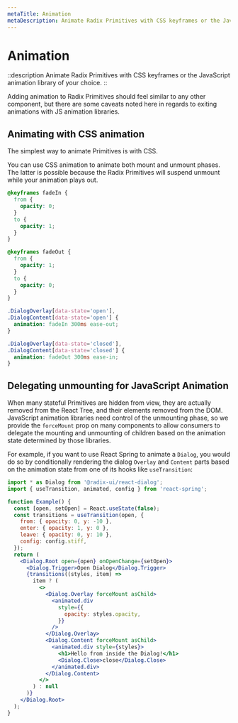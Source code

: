 ```yaml
---
metaTitle: Animation
metaDescription: Animate Radix Primitives with CSS keyframes or the JavaScript animation library of your choice.
---
```


# Animation

::description
  Animate Radix Primitives with CSS keyframes or the JavaScript animation
  library of your choice.
::

Adding animation to Radix Primitives should feel similar to any other component, but there are some caveats noted here in regards to exiting animations with JS animation libraries.

## Animating with CSS animation

The simplest way to animate Primitives is with CSS.

You can use CSS animation to animate both mount and unmount phases. The latter is possible because the Radix Primitives will suspend unmount while your animation plays out.

```css
@keyframes fadeIn {
  from {
    opacity: 0;
  }
  to {
    opacity: 1;
  }
}

@keyframes fadeOut {
  from {
    opacity: 1;
  }
  to {
    opacity: 0;
  }
}

.DialogOverlay[data-state='open'],
.DialogContent[data-state='open'] {
  animation: fadeIn 300ms ease-out;
}

.DialogOverlay[data-state='closed'],
.DialogContent[data-state='closed'] {
  animation: fadeOut 300ms ease-in;
}
```

## Delegating unmounting for JavaScript Animation

When many stateful Primitives are hidden from view, they are actually removed from the React Tree, and their elements removed from the DOM. JavaScript animation libraries need control of the unmounting phase, so we provide the `forceMount` prop on many components to allow consumers to delegate the mounting and unmounting of children based on the animation state determined by those libraries.

For example, if you want to use React Spring to animate a `Dialog`, you would do so by conditionally rendering the dialog `Overlay` and `Content` parts based on the animation state from one of its hooks like `useTransition`:

```jsx
import * as Dialog from '@radix-ui/react-dialog';
import { useTransition, animated, config } from 'react-spring';

function Example() {
  const [open, setOpen] = React.useState(false);
  const transitions = useTransition(open, {
    from: { opacity: 0, y: -10 },
    enter: { opacity: 1, y: 0 },
    leave: { opacity: 0, y: 10 },
    config: config.stiff,
  });
  return (
    <Dialog.Root open={open} onOpenChange={setOpen}>
      <Dialog.Trigger>Open Dialog</Dialog.Trigger>
      {transitions((styles, item) =>
        item ? (
          <>
            <Dialog.Overlay forceMount asChild>
              <animated.div
                style={{
                  opacity: styles.opacity,
                }}
              />
            </Dialog.Overlay>
            <Dialog.Content forceMount asChild>
              <animated.div style={styles}>
                <h1>Hello from inside the Dialog!</h1>
                <Dialog.Close>close</Dialog.Close>
              </animated.div>
            </Dialog.Content>
          </>
        ) : null
      )}
    </Dialog.Root>
  );
}
```